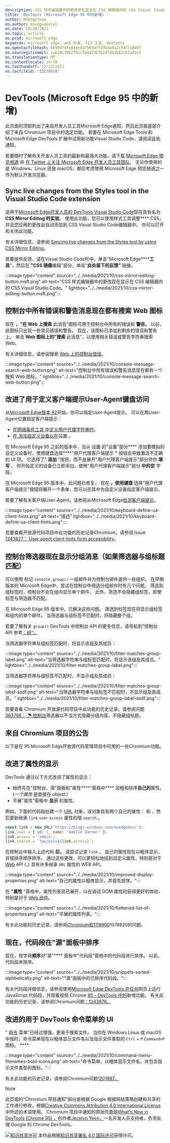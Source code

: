 ```yaml
---
description: CSS 样式编辑器中的更改现在显示在 CSS 编辑器内的 CSS Visual Studio Code。  所有控制台错误和警告现在都有一个搜索 Web 图标。  改进了用于定义客户端提示User-Agent键盘访问。  改进了对控制台中分组邮件的筛选。
title: 'DevTools (Microsoft Edge 95 中的新增) '
author: MSEdgeTeam
ms.author: msedgedevrel
ms.date: 10/20/2021
ms.topic: article
ms.prod: microsoft-edge
keywords: microsoft edge, web 开发, f12 工具, devtools
ms.openlocfilehash: b695d74fc04ee8a75659ff398da0a2cf4fc28d97
ms.sourcegitcommit: cab20c7862f92c504d23b7b24fd01b62cb1ad1e1
ms.translationtype: MT
ms.contentlocale: zh-CN
ms.lasthandoff: 12/13/2021
ms.locfileid: "12270018"
---
```

# <a name="whats-new-in-devtools-microsoft-edge-95"></a>DevTools (Microsoft Edge 95 中的新增) 

此页面的顶部列出了来自开发人员工具Microsoft Edge通知，然后此页面底部介绍了来自 Chromium 项目中的选定功能。  若要在 Microsoft Edge Tools 和 Microsoft Edge DevTools 扩展中试用新功能Visual Studio Code，请阅读这些通知。

若要随时了解有关开发人员工具的最新和最强大功能，请下载 [Microsoft Edge 预览频道](https://www.microsoftedgeinsider.com/download) 并 [在 Twitter 上关注 Microsoft Edge 开发人员工具团队](https://twitter.com/EdgeDevTools)。  无论你使用的是 Windows、Linux 还是 macOS，都应考虑使用 Microsoft Edge 预览频道之一作为默认开发浏览器。


<!-- ====================================================================== -->
## <a name="sync-live-changes-from-the-styles-tool-in-the-visual-studio-code-extension"></a>Sync live changes from the Styles tool in the Visual Studio Code extension

<!-- Title: CSS Mirror Editing in Visual Studio Code -->
<!-- Subtitle: Changes in the CSS Styles editor now show up in your CSS files inside Visual Studio Code. -->

适用于[Microsoft Edge开发人员的 DevTools Visual Studio Code](https://marketplace.visualstudio.com/items?itemName=ms-edgedevtools.vscode-edge-devtools)现在具有名为**CSS Mirror Editing 的实验**。  使用此功能，您可以使用样式工具调整**** CSS，并且您应用的更改会自动添加到 CSS Visual Studio Code编辑器中。  你可以打开和关闭此功能。

有关详细信息，请参阅 [Syncing live changes from the Styles tool by using CSS Mirror Editing](../../../../visual-studio-code/microsoft-edge-devtools-extension.md#syncing-live-changes-from-the-styles-tool-by-using-css-mirror-editing)。

若要提供反馈，请在Visual Studio Code栏中，单击"Microsoft Edge******工具**"，然后在 **"CSS 镜像**编辑"部分，单击"**此处留下的反馈"** 链接。

:::image type="content" source="../../media/2021/10/css-mirror-editing-button.msft.png" alt-text="CSS 样式编辑器中的更改现在显示在 CSS 编辑器内的 CSS Visual Studio Code。" lightbox="../../media/2021/10/css-mirror-editing-button.msft.png":::


<!-- ====================================================================== -->
## <a name="all-error-and-warning-messages-in-the-console-now-have-a-search-web-icon"></a>控制台中所有错误和警告消息现在都有搜索 Web 图标

<!-- Title: All console errors and warnings now have a Search Web icon -->
<!-- Subtitle: You can now search for any of your console errors and warnings right from DevTools. -->

现在 **，"在 Web 上搜索** 此消息"图标可用于控制台中所有的错误和 **警告**。  以前，此图标只出现一些常见错误和警告。  现在，该图标已添加到剩余的错误和警告上。  单击 **Web 图标上的"搜索** 此消息"，以使用相关错误或警告字符串搜索 Web。

有关详细信息，请参阅搜索 [Web 上的控制台错误](../09/devtools.md#search-for-console-errors-on-the-web)。

:::image type="content" source="../../media/2021/10/console-message-search-web-button.png" alt-text="控制台中所有错误和警告消息现在都有一个搜索 Web 图标。" lightbox="../../media/2021/10/console-message-search-web-button.png":::


<!-- ====================================================================== -->
## <a name="improved-keyboard-access-for-defining-user-agent-client-hints"></a>改进了用于定义客户端提示User-Agent键盘访问

<!-- Title: Improved keyboard access when navigating to User agent client hints in Settings -->
<!-- Subtitle: When adding a custom device to emulate in DevTools, you can now expand the User agent client hints section more easily. -->

从[Microsoft Edge版本 92](../05/devtools.md#user-agent-client-hints-for-devices-in-the-network-conditions-tab)开始，你可以指定User-Agent提示。  可以在两User-Agent位置指定客户端提示：

*  [在网络条件工具 中定义用户代理字符串时](../../../device-mode/override-user-agent.md)。
*  [在 添加自定义设备以在](../../../device-mode/index.md#add-a-custom-mobile-device)设置 。

在 Microsoft Edge 95 之前的版本中，当从 设置 的"设备"部分**** 添加要模拟的自定义设备时，使用键盘选择****"用户代理客户端提示 **"** 按钮会导致激活不正确的 UI 项。  它选择了" **添加** "按钮，而不是展开"用户代理客户端提示"部分供你 **填写** 。  你开始定义的设备已立即添加，使用"用户代理客户端提示"部分 **中的空** 字段。

在 Microsoft Edge 95 版本中，此问题已修复。  现在 **，使用键盘** 选择"用户代理客户端提示"按钮将展开一个表单，您可以在其中为自定义设备指定客户端提示。

若要了解有关客户端User-Agent，请参阅从Microsoft Edge[检测客户端提示](../../../../web-platform/user-agent-guidance.md#user-agent-client-hints)。

:::image type="content" source="../../media/2021/10/keyboard-define-ua-client-hints.png" alt-text="描述" lightbox="../../media/2021/10/keyboard-define-ua-client-hints.png":::

若要查看开放源代码项目中此功能的历史记录Chromium，请参阅 Issue [1243827： User agent client hints form accessibility](https://bugs.chromium.org/p/chromium/issues/detail?id=1243827)。


<!-- ====================================================================== -->
## <a name="console-filters-now-display-grouped-messages-if-the-filter-matches-the-group-title"></a>控制台筛选器现在显示分组消息（如果筛选器与组标题匹配）

<!-- Title: Improved filtering for grouped messages in the Console -->
<!-- Subtitle: Filters in the Console is now more intuitive, displaying grouped messages only when the filter matches the group label. -->

可以使用 标记 `console.group()` 一组邮件并为控制台邮件提供一些组织。  在早期版本的 Microsoft Edge中，尝试在控制台中筛选分组邮件时有几个问题。  筛选到组标签时，控制台不会在组内显示单个邮件。  此外，筛选不会隐藏组标签，即使标签与筛选器不匹配。

在 Microsoft Edge 95 版本中，已解决这些问题。  筛选到标签现在将显示组标签和组内的单个邮件。  当筛选器与组标签不匹配时，将隐藏整个组。

若要了解有关 `group()` DevTools 中控制台 API 的更多信息，请导航到"控制台 API 参考[：组"。](../../../../devtools-guide-chromium/console/api.md#group)

当筛选器字符串与组标签匹配时，将显示该组及其成员：

:::image type="content" source="../../media/2021/10/filter-matches-group-label.png" alt-text="当筛选器字符串与组标签匹配时，将显示该组及其成员。" lightbox="../../media/2021/10/filter-matches-group-label.png":::

当筛选器字符串与组标签不匹配时，不显示组及其成员：

:::image type="content" source="../../media/2021/10/filter-matches-group-label-asdf.png" alt-text="当筛选器字符串与组标签不匹配时，不显示组及其成员。" lightbox="../../media/2021/10/filter-matches-group-label-asdf.png":::

若要查看 Chromium 开放源代码项目中此功能的历史记录，请参阅问题[363796： ☂ 控制台](https://bugs.chromium.org/p/chromium/issues/detail?id=363796)筛选器以不当方式隐藏分组内容，不隐藏组标题。


<!-- ====================================================================== -->
## <a name="announcements-from-the-chromium-project"></a>来自 Chromium 项目的公告

以下是在 95 Microsoft Edge开放源代码管理项目中可用的一些Chromium功能。


<!-- ====================================================================== -->
## <a name="improved-the-display-of-properties"></a>改进了属性的显示

<!-- Chromium What's New entry: [Improved the display of properties](https://developer.chrome.com/blog/new-in-devtools-95/#properties) at _What's New In DevTools (Chrome 95)_. -->

DevTools 通过以下方式改进了属性的显示：
*  始终先在"控制台、源"面板和"属性****"窗格中**** 加粗和排序**自己的**属性。   (_一个属性_ 是直接在 object.) 
*  平展"属性"窗格中 **显示** 的属性。

例如，下面的代码段创建一个 [URL](https://developer.mozilla.org/docs/Web/API/URL) 对象，该对象具有两个自己的属性： 和 ，然后更新继承 `link` `user` `access` 属性的值 `search` 。

```javascript
const link = new URL('https://blogs.windows.com/msedgedev/');
link.user = { id: 1, name: 'Amelie Garner' };
link.access = 'admin';
link.search = `?access=${link.access}`;
```

在控制台中输入上述代码 **后，** 请尝试记录 `link` 。  自己的属性现在以粗体显示，并按排序顺序排序。  通过这些更改，可以更轻松地找到自定义属性，特别是对于 [Web](https://developer.mozilla.org/en-US/docs/Web/API) API (，) 具有许多继承 `URL` 属性的 WEB API。

:::image type="content" source="../../media/2021/10/improved-display-properties.png" alt-text="自己的属性以粗体显示，并首先排序。":::

在 **"属性** "窗格中，属性列表现已展开，以在调试 DOM 属性时获得更好的体验，特别是对于 [Web 组件](https://www.webcomponents.org/introduction)。

:::image type="content" source="../../media/2021/10/flattened-list-of-properties.png" alt-text="平展的属性列表。":::

有关此功能的历史记录，请参阅[Chromium和](https://crbug.com/1076820)[1119900](https://crbug.com/1119900)1076820的问题。


<!-- ====================================================================== -->
## <a name="snippets-are-now-sorted-in-the-sources-panel"></a>现在，代码段在"源"面板中排序

<!-- Chromium What's New entry: [Sort snippets in the Sources panel](https://developer.chrome.com/blog/new-in-devtools-95/#snippets) at _What's New In DevTools (Chrome 95)_. -->

现在，按字母**顺序**对"源"**** 面板中"代码段"窗格中的代码段进行排序。  以前，代码段未排序。

:::image type="content" source="../../media/2021/10/snippets-sorted-alphbetically.png" alt-text="&quot;源&quot;面板中的已排序代码段。":::

有关代码段详细信息，请参阅使用[Microsoft Edge DevTools 在任何](../../../javascript/snippets.md)网页上运行 JavaScript 代码段，并观看视频 Chrome [85 - DevTools 中的](https://youtu.be/NOal2gTzftI?t=176)新增功能。  有关此功能的历史记录，请参阅Chromium问题[：1243976。](https://crbug.com/1243976)


<!-- ====================================================================== -->
## <a name="improved-ui-for-devtools-command-menu"></a>改进的用于 DevTools 命令菜单的 UI

<!-- Chromium What's New entry: [Improved UI for DevTools command menu](https://developer.chrome.com/blog/new-in-devtools-95/#command-menu) at _What's New In DevTools (Chrome 95)_. -->

" [命令](../../../command-menu/index.md) 菜单"已经过增强，更易于搜索文件。  当你在 Windows Linux 或 macOS 中按时，命令菜单现在以粗体显示文件名以及指示文件类型的 `Ctrl` + `P` `Command+P` 图标。 ****

:::image type="content" source="../../media/2021/10/command-menu-filenames-bold-icons.png" alt-text="命令菜单，以粗体显示文件名，并包含指示文件类型的图标。":::

有关此功能的历史记录，请参阅Chromium问题[1201997。](https://crbug.com/1201997) 


<!-- ====================================================================== -->
> [!NOTE]
> 此页面的"Chromium 项目通知"部分是根据 Google 根据网站策略创建和共享的工作进行修改，根据[Creative Commons Attribution 4.0 International License](https://creativecommons.org/licenses/by/4.0)中所述的术语使用。 [](https://developers.google.com/terms/site-policies)  Chromium 项目中通知的原始页面是[What's New in DevTools (Chrome 95) ，](https://developer.chrome.com/blog/new-in-devtools-95)创作者[Jecelyn Yeen，](https://developers.google.com/web/resources/contributors#jecelynyeen)一名开发人员支持者，负责处理 Google 的 Chrome DevTools。

[![知识共享许可](https://i.creativecommons.org/l/by/4.0/88x31.png)](https://creativecommons.org/licenses/by/4.0) 本作品根据[知识共享署名 4.0 国际许可](https://creativecommons.org/licenses/by/4.0)获得许可。
